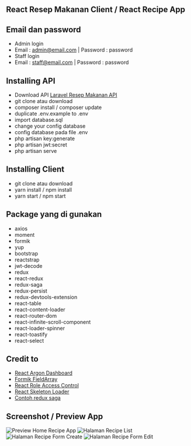 ## React Resep Makanan Client / React Recipe App
 
## Email dan password
- Admin login
- Email : admin@email.com | Password : password
- Staff login
- Email : staff@email.com | Password : password

## Installing API
- Download API [Laravel Resep Makanan API](https://github.com/mahmudinm/laravel-resep-makanan-api)
- git clone atau download 
- composer install / composer update
- duplicate .env.example to .env
- import database.sql
- change your config database 
- config database pada file .env
- php artisan key:generate
- php artisan jwt:secret
- php artisan serve

## Installing Client
- git clone atau download 
- yarn install / npm install
- yarn start / npm start

## Package yang di gunakan
- axios
- moment
- formik
- yup
- bootstrap
- reactstrap
- jwt-decode
- redux
- react-redux
- redux-saga
- redux-persist
- redux-devtools-extension
- react-table
- react-content-loader
- react-router-dom
- react-infinite-scroll-component
- react-loader-spinner
- react-toastify
- react-select

## Credit to
- [React Argon Dashboard](https://github.com/creativetimofficial/argon-dashboard-react)
- [Formik FieldArray](https://dev.to/giovanigenerali/formik-example-using-fielarray-with-validation-5a4h)
- [React Role Access Control](https://medium.com/better-programming/role-based-authorization-in-react-c70bb7641db4)
- [React Skeleton Loader](https://alligator.io/react/skeleton-screens-react-and-react-native/)
- [Contoh redux saga](https://github.com/JonasVargaski/react-users-crud)

## Screenshot / Preview App
![Preview Home Recipe App](https://github.com/mahmudinm/react-resep-makanan-client/blob/master/screenshots/preview_gif.gif)
![Halaman Recipe List](https://github.com/mahmudinm/react-resep-makanan-client/blob/master/screenshots/halaman_recipe_list.png)
![Halaman Recipe Form Create](https://github.com/mahmudinm/react-resep-makanan-client/blob/master/screenshots/halaman_recipe_form_create.png)
![Halaman Recipe Form Edit](https://github.com/mahmudinm/react-resep-makanan-client/blob/master/screenshots/halaman_recipe_form_edit.png)